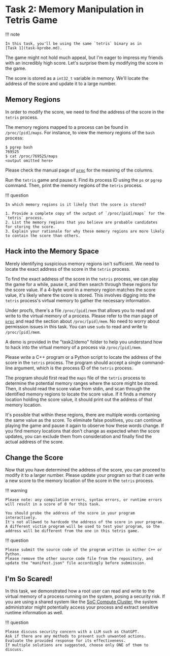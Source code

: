 # Task 2: Memory Manipulation in Tetris Game

!!! note

    In this task, you'll be using the same `tetris` binary as in
    [Task 1](task-kprobe.md).

The game might not hold much appeal, but I'm eager to impress my friends with an incredibly high score.
Let's surprise them by modifying the score in the game.

The score is stored as a `int32_t` variable in memory.
We'll locate the address of the score and update it to a large number.

## Memory Regions

In order to modify the score, we need to find the address of the score in the `tetris` process.

The memory regions mapped to a process can be found in `/proc/[pid]/maps`.
For instance, to view the memory regions of the `bash` process:

```console
$ pgrep bash
769525
$ cat /proc/769525/maps
<output omitted here>
```

Please check the manual page of [`proc`](https://man7.org/linux/man-pages/man5/proc.5.html) for the meaning of the columns.

Run the `tetris` game and pause it.
Find its process ID using the `ps` or `pgrep` command.
Then, print the memory regions of the `tetris` process.

!!! question

    In which memory regions is it likely that the score is stored?

    1. Provide a complete copy of the output of `/proc/[pid]/maps` for the `tetris` process.
    2. List the memory regions that you believe are probable candidates for storing the score.
    3. Explain your rationale for why these memory regions are more likely to contain the score than others.

## Hack into the Memory Space

Merely identifying suspicious memory regions isn't sufficient.
We need to locate the exact address of the score in the `tetris` process.

To find the exact address of the score in the `tetris` process, we can play the game for a while, pause it, and then search through these regions for the score value.
If a 4-byte word in a memory region matches the score value, it's likely where the score is stored.
This involves digging into the `tetris` process's virtual memory to gather the necessary information.

Under procfs, there's a file `/proc/[pid]/mem` that allows you to read and write to the virtual memory of a process.
Please refer to the man page of [`proc`](https://man7.org/linux/man-pages/man5/proc.5.html) and read the section about `/proc/[pid]/mem`.
No need to worry about permission issues in this task.
You can use `sudo` to read and write to `/proc/[pid]/mem`.

A demo is provided in the "task2/demo" folder to help you understand how to hack into the virtual memory of a process via `/proc/[pid]/mem`.

<script async id="asciicast-viIoLKiGb0HKNsIlErYFtiYFC" src="https://asciinema.org/a/viIoLKiGb0HKNsIlErYFtiYFC.js"></script>

Please write a C++ program or a Python script to locate the address of the score in the `tetris` process.
The program should accept a single command-line argument, which is the process ID of the `tetris` process.

The program should first read the `maps` file of the `tetris` process to determine the potential memory ranges where the score might be stored.
Then, it should read the score value from stdin, and scan through the identified memory regions to locate the score value.
If it finds a memory location holding the score value, it should print out the address of that memory location.

It's possible that within these regions, there are multiple words containing the same value as the score.
To eliminate false positives, you can continue playing the game and pause it again to observe how these words change.
If you find memory locations that don't change as expected when the score updates, you can exclude them from consideration and finally find the actual address of the score.

## Change the Score

Now that you have determined the address of the score, you can proceed to modify it to a larger number.
Please update your program so that it can write a new score to the memory location of the score in the `tetris` process.

!!! warning

    Please note: any compilation errors, syntax errors, or runtime errors will result in a score of 0 for this task.

    You should probe the address of the score in your program interactively.
    It's not allowed to hardcode the address of the score in your program.
    A different victim program will be used to test your program, so the address will be different from the one in this tetris game.

!!! question

    Please submit the source code of the program written in either C++ or Python.
    Please remove the other source code file from the repository, and update the "manifest.json" file accordingly before submission.

## I'm So Scared!

In this task, we demonstrated how a root user can read and write to the virtual memory of a process running on the system, posing a security risk.
If you are using a shared system like the [SoC Compute Cluster](https://dochub.comp.nus.edu.sg/cf/services/compute-cluster), the system administrator might potentially access your process and extract sensitive runtime information as well.

!!! question

    Please discuss security concern with a LLM such as ChatGPT.
    Ask if there are any methods to prevent such unwanted actions.
    Evaluate the provided response for its effectiveness.
    If multiple solutions are suggested, choose only ONE of them to discuss.
